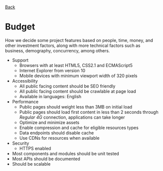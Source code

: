[Back](./)

# Budget

How we decide some project features based on people, time, money, and other investment factors, along with more technical factors such as business, demography, concurrency, among others.

- Support
  - Browsers with at least HTML5, CSS2.1 and ECMAScript5
  - Internet Explorer from version 10
  - Mobile devices with minimum viewport width of 320 pixels
- Accessibility
  - All public facing content should be SEO friendly
  - All public facing content should be crawlable at page load
  - Available in languages: English
- Performance
  - Public pages should weight less than 3MB on initial load
  - Public pages should load first content in less than 2 seconds through _Regular 4G_ connection, applications can take longer
  - Optimize and minimize assets
  - Enable compression and cache for eligible resources types
  - Data endpoints should disable cache
  - Use CDNs for resources when available
- Security
  - HTTPS enabled
- Most components and modules should be unit tested
- Most APIs should be documented
- Should be scalable

